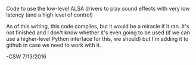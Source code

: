 Code to use the low-level ALSA drivers to play sound effects with very low
latency (and a high level of control)

As of this writing, this code compiles, but it would be a miracle if it ran.
It's not finished and I don't know whether it's even going to be used (if 
we can use a higher-level Python interface for this, we should) but I'm adding
it to github in case we need to work with it.

-CSW 7/13/2016
